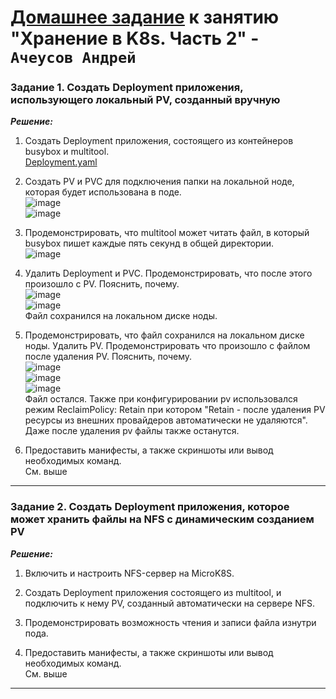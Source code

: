 # [Домашнее задание](https://github.com/netology-code/kuber-homeworks/blob/main/2.2/2.2.md) к занятию  "Хранение в K8s. Часть 2" - `Ачеусов Андрей`


### Задание 1. Создать Deployment приложения, использующего локальный PV, созданный вручную  

***Решение:***  

1. Создать Deployment приложения, состоящего из контейнеров busybox и multitool.  
[Deployment.yaml](https://github.com/AndrewAche/HW_ALL/blob/main/Kuber/7-storage%20in%20k8s%202/Deployment.yaml)  

3. Создать PV и PVC для подключения папки на локальной ноде, которая будет использована в поде.  
![image](https://github.com/user-attachments/assets/c37ea75c-f98b-4722-b0f7-e748ed2b487d)  
![image](https://github.com/user-attachments/assets/7f5b2f7b-7ea2-46fa-8cbc-2d3a34d3224b)  

4. Продемонстрировать, что multitool может читать файл, в который busybox пишет каждые пять секунд в общей директории.  
![image](https://github.com/user-attachments/assets/cb4e1850-1a69-403c-847e-45403d1f591b)  

5. Удалить Deployment и PVC. Продемонстрировать, что после этого произошло с PV. Пояснить, почему.  
![image](https://github.com/user-attachments/assets/ab84cb99-d5a1-4462-9a70-6cf91e2db702)  
![image](https://github.com/user-attachments/assets/32abf462-1eeb-4618-bf5e-df0b4f326985)  
Файл сохранился на локальном диске ноды.  

6. Продемонстрировать, что файл сохранился на локальном диске ноды. Удалить PV. Продемонстрировать что произошло с файлом после удаления PV. Пояснить, почему.  
![image](https://github.com/user-attachments/assets/7b247bbb-94c8-4a43-a896-4fd9dfdd704a)  
![image](https://github.com/user-attachments/assets/4b4da6da-e365-4e5d-a414-f97d2dc1b639)  
![image](https://github.com/user-attachments/assets/9d466196-ec31-4c8c-a9ef-9d18093fe275)  
Файл остался. Также при конфигурировании pv использовался режим ReclaimPolicy: Retain при котором "Retain - после удаления PV ресурсы из внешних провайдеров автоматически не удаляются". Даже после удаления pv файлы также останутся.  

8. Предоставить манифесты, а также скриншоты или вывод необходимых команд.  
См. выше  

---


### Задание 2. Создать Deployment приложения, которое может хранить файлы на NFS с динамическим созданием PV  

***Решение:***  

1. Включить и настроить NFS-сервер на MicroK8S.  

2. Создать Deployment приложения состоящего из multitool, и подключить к нему PV, созданный автоматически на сервере NFS.  

3. Продемонстрировать возможность чтения и записи файла изнутри пода.  

4. Предоставить манифесты, а также скриншоты или вывод необходимых команд.  
См. выше  

---
